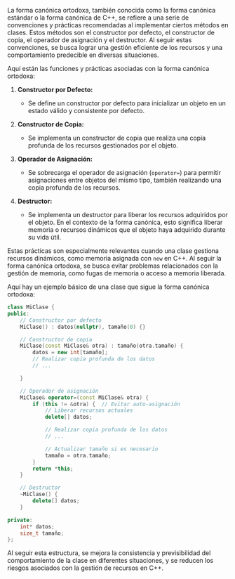 La forma canónica ortodoxa, también conocida como la forma canónica estándar o la forma canónica de C++, se refiere a una serie de convenciones y prácticas recomendadas al implementar ciertos métodos en clases. Estos métodos son el constructor por defecto, el constructor de copia, el operador de asignación y el destructor. Al seguir estas convenciones, se busca lograr una gestión eficiente de los recursos y una comportamiento predecible en diversas situaciones.

Aquí están las funciones y prácticas asociadas con la forma canónica ortodoxa:

1. **Constructor por Defecto:**
   - Se define un constructor por defecto para inicializar un objeto en un estado válido y consistente por defecto.

2. **Constructor de Copia:**
   - Se implementa un constructor de copia que realiza una copia profunda de los recursos gestionados por el objeto.

3. **Operador de Asignación:**
   - Se sobrecarga el operador de asignación (`operator=`) para permitir asignaciones entre objetos del mismo tipo, también realizando una copia profunda de los recursos.

4. **Destructor:**
   - Se implementa un destructor para liberar los recursos adquiridos por el objeto. En el contexto de la forma canónica, esto significa liberar memoria o recursos dinámicos que el objeto haya adquirido durante su vida útil.

Estas prácticas son especialmente relevantes cuando una clase gestiona recursos dinámicos, como memoria asignada con `new` en C++. Al seguir la forma canónica ortodoxa, se busca evitar problemas relacionados con la gestión de memoria, como fugas de memoria o acceso a memoria liberada.

Aquí hay un ejemplo básico de una clase que sigue la forma canónica ortodoxa:

```cpp
class MiClase {
public:
    // Constructor por defecto
    MiClase() : datos(nullptr), tamaño(0) {}

    // Constructor de copia
    MiClase(const MiClase& otra) : tamaño(otra.tamaño) {
        datos = new int[tamaño];
        // Realizar copia profunda de los datos
        // ...

    }

    // Operador de asignación
    MiClase& operator=(const MiClase& otra) {
        if (this != &otra) {  // Evitar auto-asignación
            // Liberar recursos actuales
            delete[] datos;

            // Realizar copia profunda de los datos
            // ...

            // Actualizar tamaño si es necesario
            tamaño = otra.tamaño;
        }
        return *this;
    }

    // Destructor
    ~MiClase() {
        delete[] datos;
    }

private:
    int* datos;
    size_t tamaño;
};
```

Al seguir esta estructura, se mejora la consistencia y previsibilidad del comportamiento de la clase en diferentes situaciones, y se reducen los riesgos asociados con la gestión de recursos en C++.